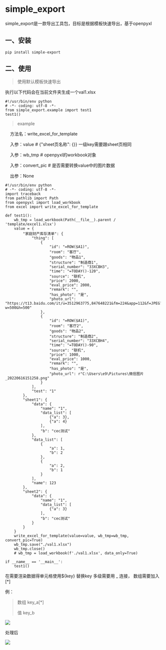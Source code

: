 # simple_export

simple_export是一款导出工具包，目标是根据模板快速导出，基于openpyxl

## 一、安装

```
pip install simple-export

```

## 二、使用

> 使用默认模板快速导出

执行以下代码会在当前文件夹生成一个val1.xlsx

```
#!/usr/bin/env python
# -*- coding: utf-8 -*-
from simple_export.example import test1
test1()
```

> example

    方法名：write_excel_for_template

    入参：value  # {"sheet页名称": {}} 一级key需要跟sheet页相同

    入参：wb_tmp # openpyxl的workbook对象

    入参：convert_pic # 是否需要转换value中的图片数据

    出参：None

```
#!/usr/bin/env python
# -*- coding: utf-8 -*-
import traceback
from pathlib import Path
from openpyxl import load_workbook
from excel import write_excel_for_template

def test1():
    wb_tmp = load_workbook(Path(__file__).parent / 'template/excel1.xlsx')
    value = {
        "家庭财产库存清单": {
            "thing": [
                {
                    "id": "=ROW($A1)",
                    "room": "客厅",
                    "goods": "物品1",
                    "structure": "制造商1",
                    "serial_number": "33XCBH3",
                    "time": "=TODAY()-120",
                    "source": "联机",
                    "price": 2000,
                    "eval_price": 2000,
                    "remark": "",
                    "has_photo": "是",
                    "photo_url": "https://t13.baidu.com/it/u=3512963775,847648221&fm=224&app=112&f=JPEG?w=500&h=500"
                },
                {
                    "id": "=ROW($A1)",
                    "room": "客厅2",
                    "goods": "物品2",
                    "structure": "制造商2",
                    "serial_number": "33XCBH4",
                    "time": "=TODAY()-90",
                    "source": "联机",
                    "price": 1000,
                    "eval_price": 1000,
                    "remark": "",
                    "has_photo": "是",
                    "photo_url": r"C:\Users\e9\Pictures\微信图片_20220616151258.png"
                }
            ],
            "test": "1"
        },
        "sheet1": {
            "data": {
                "name": "1",
                "data_list": [
                    {"a": 3},
                    {"a": 4}
                ],
                "b": "cec测试"
            },
            "data_list": [
                {
                    "a": 1,
                    "b": 2
                },
                {
                    "a": 2,
                    "b": 1
                }
            ],
            "name": 123
        },
        "sheet2": {
            "data": {
                "name": "1",
                "data_list": [
                    {"a": 3}
                ],
                "b": "cec测试"
            }
        }
    }
    write_excel_for_template(value=value, wb_tmp=wb_tmp, convert_pic=True)
    wb_tmp.save("./val1.xlsx")
    wb_tmp.close()
    # wb_tmp = load_workbook(f'./val1.xlsx', data_only=True)

if __name__ == '__main__':
    test1()
```

 在需要渲染数据得单元格使用${key} 替换key 多级需要用 _ 连接， 数组需要加入[*]

例：

> 数组 key_a[*]
> 
> 值 key_b



![](C:\Users\e9\AppData\Roaming\marktext\images\2023-01-17-17-07-05-image.png)

处理后

![](C:\Users\e9\AppData\Roaming\marktext\images\2023-01-17-17-19-50-image.png)

